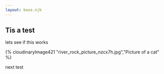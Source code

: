 ```yaml
---
layout: base.njk
---
```

## Tis a test

lets see if this works

{% cloudinaryImage421 "river_rock_picture_nzcx7h.jpg","Picture of a cat" %}

next test
